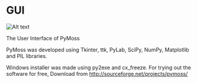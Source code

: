 GUI
===

![Alt text](http://image-store.slidesharecdn.com/e3e63922-29ca-11e4-850e-12313d275d6d-large.png "PyMoss Screenshot")

The User Interface of PyMoss

PyMoss was developed using Tkinter, ttk, PyLab, SciPy, NumPy, Matplotlib and PIL libraries.

Windows installer was made using py2exe and cx_freeze. For trying out the software for free, Download from http://sourceforge.net/projects/pymoss/
